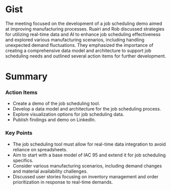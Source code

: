 # Gist
The meeting focused on the development of a job scheduling demo aimed at improving manufacturing processes. Ruairi and Rob discussed strategies for utilizing real-time data and AI to enhance job scheduling effectiveness and explored various manufacturing scenarios, including handling unexpected demand fluctuations. They emphasized the importance of creating a comprehensive data model and architecture to support job scheduling needs and outlined several action items for further development.
# Summary
### Action Items
- Create a demo of the job scheduling tool.
- Develop a data model and architecture for the job scheduling process.
- Explore visualization options for job scheduling data.
- Publish findings and demo on LinkedIn.
### Key Points
- The job scheduling tool must allow for real-time data integration to avoid reliance on spreadsheets.
- Aim to start with a base model of IAC 95 and extend it for job scheduling specifics.
- Consider various manufacturing scenarios, including demand changes and material availability challenges.
- Discussed user stories focusing on inventory management and order prioritization in response to real-time demands.
